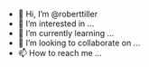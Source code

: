 - 👋 Hi, I’m @roberttiller
- 👀 I’m interested in ...
- 🌱 I’m currently learning ...
- 💞️ I’m looking to collaborate on ...
- 📫 How to reach me ...

<!---
roberttiller/roberttiller is a ✨ special ✨ repository because its `README.md` (this file) appears on your GitHub profile.
You can click the Preview link to take a look at your changes.
--->

